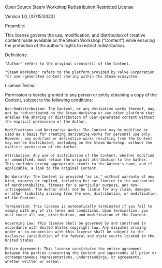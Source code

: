 Open Source Steam Workshop Redistribution Restricted License

Version 1.0, [07/15/2023]

Preamble:

This license governs the use, modification, and distribution of creative content made available on the Steam Workshop ("Content") while ensuring the protection of the author's rights to restrict redistribution.

Definitions:

    "Author" refers to the original creator(s) of the Content.

    "Steam Workshop" refers to the platform provided by Valve Corporation for user-generated content sharing within the Steam ecosystem.

License Terms:

Permission is hereby granted to any person or entity obtaining a copy of the Content, subject to the following conditions:

    Non-Redistribution: The Content, or any derivative works thereof, may not be redistributed on the Steam Workshop or any other platform that enables the sharing or distribution of user-generated content without the explicit permission of the Author.

    Modifications and Derivative Works: The Content may be modified or used as a basis for creating derivative works for personal use only. However, any modified or derivative works resulting from the Content may not be distributed, including on the Steam Workshop, without the explicit permission of the Author.

    Attribution: Any use or distribution of the Content, whether modified or unmodified, must retain the original attribution to the Author. This includes giving appropriate credit to the Author's name, and if applicable, a link to the original Content.

    No Warranty: The Content is provided "as is," without warranty of any kind, express or implied, including but not limited to the warranties of merchantability, fitness for a particular purpose, and non-infringement. The Author shall not be liable for any claim, damages, or other liability arising from the use, distribution, or modification of the Content.

    Termination: This license is automatically terminated if you fail to comply with any of its terms and conditions. Upon termination, you must cease all use, distribution, and modification of the Content.

    Governing Law: This license shall be governed by and construed in accordance with United States copyright law. Any disputes arising under or in connection with this license shall be subject to the exclusive jurisdiction of the federal and state courts located in the United States.

    Entire Agreement: This license constitutes the entire agreement between the parties concerning the Content and supersedes all prior or contemporaneous representations, understandings, or agreements, whether written or verbal.
